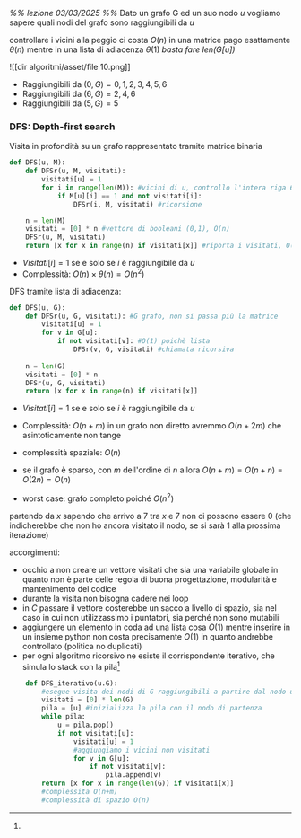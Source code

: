 *%% lezione 03/03/2025 %%*
Dato un grafo G ed un suo nodo $u$ vogliamo sapere quali nodi del grafo sono raggiungibili da $u$

controllare i vicini alla peggio ci costa $O(n)$
in una matrice pago esattamente $\theta(n)$
mentre in una lista di adiacenza $\theta(1)$ *basta fare $len(G[u])$*


![[dir algoritmi/asset/file 10.png]]
- Raggiungibili da $(0,G)={0,1,2,3,4,5,6}$
- Raggiungibili da $(6,G)={2,4,6}$
- Raggiungibili da $(5,G)={5}$

### DFS: Depth-first search
Visita in profondità su un grafo rappresentato tramite matrice binaria
```python 
def DFS(u, M): 
	def DFSr(u, M, visitati):
		visitati[u] = 1
		for i in range(len(M)): #vicini di u, controllo l'intera riga θ(n)
			if M[u][i] == 1 and not visitati[i]:
				DFSr(i, M, visitati) #ricorsione

	n = len(M)
	visitati = [0] * n #vettore di booleani (0,1), O(n)
	DFSr(u, M, visitati)
	return [x for x in range(n) if visitati[x]] #riporta i visitati, O(n)
```
- $Visitati[i]=1$  se e solo se $i$ è raggiungibile da $u$
- Complessità: $O(n)\times\theta(n)=O(n^2)$

DFS tramite lista di adiacenza:
```python 
def DFS(u, G):
	def DFSr(u, G, visitati): #G grafo, non si passa più la matrice
		visitati[u] = 1
		for v in G[u]:
			if not visitati[v]: #O(1) poichè lista 
				DFSr(v, G, visitati) #chiamata ricorsiva
				
	n = len(G)
	visitati = [0] * n
	DFSr(u, G, visitati)
	return [x for x in range(n) if visitati[x]]
```
- $Visitati[i]=1$  se e solo se $i$ è raggiungibile da $u$
- Complessità: $O(n+m)$
	in un grafo non diretto avremmo $O(n+2m)$ che asintoticamente non tange
- complessità spaziale: $O(n)$
- se il grafo è sparso, con $m$ dell'ordine di $n$ allora $O(n+m)=O(n+n)=O(2n)=O(n)$

- worst case: grafo completo poiché $O(n^2)$


partendo da $x$ sapendo che arrivo a $7$ tra $x$ e $7$ non ci possono essere $0$ (che indicherebbe che non ho ancora visitato il nodo, se si sarà $1$ alla prossima iterazione)

accorgimenti:
- occhio a non creare un vettore visitati che sia una variabile globale in quanto non è parte delle regola di buona progettazione, modularità e mantenimento del codice
- durante la visita non bisogna cadere nei loop
- in $C$ passare il vettore costerebbe un sacco a livello di spazio, sia nel caso in cui non utilizzassimo i puntatori, sia perché non sono mutabili
- aggiungere un elemento in coda ad una lista cosa $O(1)$
	mentre inserire in un insieme python non costa precisamente $O(1)$ in quanto andrebbe controllato (politica no duplicati)
- per ogni algoritmo ricorsivo ne esiste il corrispondente iterativo, che simula lo stack con la pila[^1]


[^1]: 
```python 
	def DFS_iterativo(u.G):
		#esegue visita dei nodi di G raggiungibili a partire dal nodo u
		visitati = [0] * len(G)
		pila = [u] #inizializza la pila con il nodo di partenza
		while pila:
			u = pila.pop()
			if not visitati[u]:
				visitati[u] = 1
				#aggiungiamo i vicini non visitati
				for v in G[u]:
					if not visitati[v]:
						pila.append(v)
		return [x for x in range(len(G)) if visitati[x]]
		#complessita O(n+m)
		#complessità di spazio O(n)
```